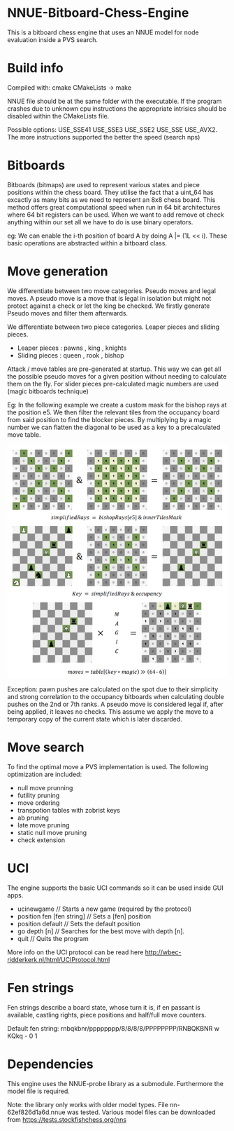# NNUE-Bitboard-Chess-Engine
This is a bitboard chess engine that uses an NNUE model for node evaluation inside a PVS search.

# Build info
Compiled with: cmake CMakeLists -> make

NNUE file should be at the same folder with the executable.
If the program crashes due to unknown cpu instructions the appropriate intrisics
should be disabled within the CMakeLists file. 

Possible options: USE_SSE41 USE_SSE3 USE_SSE2 USE_SSE USE_AVX2. The more instructions supported the better the speed (search nps)

# Bitboards
Bitboards (bitmaps) are used to represent various states and piece positions within the chess board. 
They utilise the fact that a uint_64 has excactly as many bits as we need to represent an 8x8 chess board. 
This method offers great computational speed when run in 64 bit architectures where 64 bit registers can be used.
When we want to add remove ot check anything within our set all we have to do is use binary operators.

eg: We can enable the i-th position of board A by doing A |= (1L << i). 
These basic operations are abstracted within a bitboard class.

# Move generation
We differentiate between two move categories. Pseudo moves and legal moves.
A pseudo move is a move that is legal in isolation but might not protect against a check or let the king be checked. 
We firstly generate Pseudo moves and filter them afterwards.

We differentiate between two piece categories. Leaper pieces and sliding pieces.
- Leaper pieces : pawns , king , knights
- Sliding pieces : queen , rook , bishop

Attack / move tables are pre-generated at startup. This way we can get all the possible pseudo moves for a given position without needing to calculate them on the fly.
For slider pieces pre-calculated magic numbers are used (magic bitboards technique)

Eg: In the following example we create a custom mask for the bishop rays at the position e5. We then filter the relevant
tiles from the occupancy board from said position to find the blocker pieces. By multiplying by a magic number
we can flatten the diagonal to be used as a key to a precalculated move table.

<p align="center">
  <img src="./images/magic_bitboards_example.png" alt="Sublime's custom image"/>
</p>

Exception: pawn pushes are calculated on the spot due to their simplicity and strong correlation to the occupancy bitboards when calculating double pushes on the 2nd or 7th ranks.
A pseudo move is considered legal if, after being applied, it leaves no checks. This assume we apply the move to a temporary copy of the current state which is later discarded.

# Move search
To find the optimal move a PVS implementation is used. The following optimization are included:
- null move prunning
- futility pruning
- move ordering
- transpotion tables with zobrist keys
- ab pruning
- late move pruning
- static null move pruning
- check extension

# UCI
The engine supports the basic UCI commands so it can be used inside GUI apps.

- ucinewgame // Starts a new game (required by the protocol) 
- position fen [fen string] // Sets a [fen] position
- position default // Sets the default position
- go depth [n] // Searches for the best move with depth [n].
- quit // Quits the program

More info on the UCI protocol can be read here http://wbec-ridderkerk.nl/html/UCIProtocol.html

# Fen strings

 Fen strings describe a board state, whose turn it is, if en passant is available, castling rights, piece positions and half/full move counters. 
 
 Default fen string: rnbqkbnr/pppppppp/8/8/8/8/PPPPPPPP/RNBQKBNR w KQkq - 0 1

# Dependencies
This engine uses the NNUE-probe library as a submodule. Furthermore the model file is required. 

Note: the library only works with older model types. File nn-62ef826d1a6d.nnue was tested. Various model files can be downloaded from https://tests.stockfishchess.org/nns
